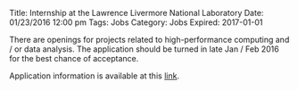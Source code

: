 Title: Internship at the Lawrence Livermore National Laboratory
Date: 01/23/2016 12:00 pm 
Tags: Jobs
Category: Jobs
Expired: 2017-01-01

There are openings for projects related to high-performance computing and / or data analysis. The application should be turned in late Jan / Feb 2016 for the best chance of acceptance. 

Application information is available at this [link](http://careers-ext.llnl.gov/jobs/4421119-computation-student-intern--2).
